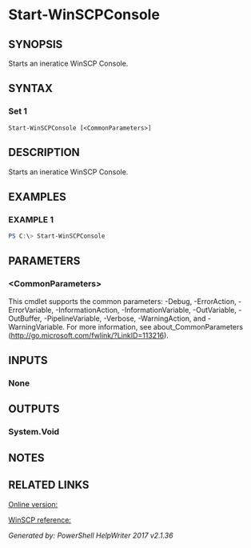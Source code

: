 ﻿# Start-WinSCPConsole

## SYNOPSIS
Starts an ineratice WinSCP Console.

## SYNTAX

### Set 1
```
Start-WinSCPConsole [<CommonParameters>]
```

## DESCRIPTION
Starts an ineratice WinSCP Console.

## EXAMPLES

### EXAMPLE 1

```powershell
PS C:\> Start-WinSCPConsole
```

## PARAMETERS

### \<CommonParameters\>
This cmdlet supports the common parameters: -Debug, -ErrorAction, -ErrorVariable, -InformationAction, -InformationVariable, -OutVariable, -OutBuffer, -PipelineVariable, -Verbose, -WarningAction, and -WarningVariable. For more information, see about_CommonParameters (http://go.microsoft.com/fwlink/?LinkID=113216).

## INPUTS

### None


## OUTPUTS

### System.Void


## NOTES

## RELATED LINKS

[Online version:](https://dotps1.github.io/WinSCP/Start-WinSCPConsole.html)

[WinSCP reference:](https://winscp.net/eng/docs/commandline#scripting)


*Generated by: PowerShell HelpWriter 2017 v2.1.36*

